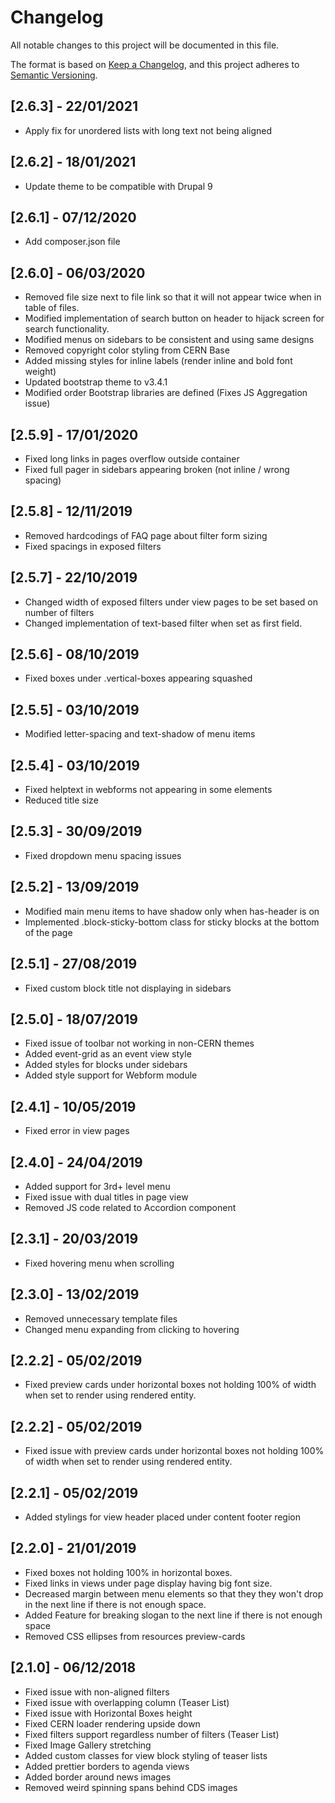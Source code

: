 # Changelog

All notable changes to this project will be documented in this file.

The format is based on [Keep a Changelog](https://keepachangelog.com/en/1.0.0/),
and this project adheres to [Semantic Versioning](https://semver.org/spec/v2.0.0.html).

## [2.6.3] - 22/01/2021
- Apply fix for unordered lists with long text not being aligned

## [2.6.2] - 18/01/2021

- Update theme to be compatible with Drupal 9

## [2.6.1] - 07/12/2020

- Add composer.json file

## [2.6.0] - 06/03/2020

- Removed file size next to file link so that it will not appear twice when in table of files.
- Modified implementation of search button on header to hijack screen for search functionality.
- Modified menus on sidebars to be consistent and using same designs
- Removed copyright color styling from CERN Base
- Added missing styles for inline labels (render inline and bold font weight)
- Updated bootstrap theme to v3.4.1
- Modified order Bootstrap libraries are defined (Fixes JS Aggregation issue)

## [2.5.9] - 17/01/2020

- Fixed long links in pages overflow outside container
- Fixed full pager in sidebars appearing broken (not inline / wrong spacing)

## [2.5.8] - 12/11/2019

- Removed hardcodings of FAQ page about filter form sizing
- Fixed spacings in exposed filters

## [2.5.7] - 22/10/2019

- Changed width of exposed filters under view pages to be set based on number of filters
- Changed implementation of text-based filter when set as first field.

## [2.5.6] - 08/10/2019

- Fixed boxes under .vertical-boxes appearing squashed

## [2.5.5] - 03/10/2019

- Modified letter-spacing and text-shadow of menu items

## [2.5.4] - 03/10/2019

- Fixed helptext in webforms not appearing in some elements
- Reduced title size

## [2.5.3] - 30/09/2019

- Fixed dropdown menu spacing issues

## [2.5.2] - 13/09/2019

- Modified main menu items to have shadow only when has-header is on
- Implemented .block-sticky-bottom class for sticky blocks at the bottom of the page

## [2.5.1] - 27/08/2019

- Fixed custom block title not displaying in sidebars

## [2.5.0] - 18/07/2019

- Fixed issue of toolbar not working in non-CERN themes
- Added event-grid as an event view style
- Added styles for blocks under sidebars
- Added style support for Webform module

## [2.4.1] - 10/05/2019

- Fixed error in view pages

## [2.4.0] - 24/04/2019

- Added support for 3rd+ level menu
- Fixed issue with dual titles in page view
- Removed JS code related to Accordion component

## [2.3.1] - 20/03/2019

- Fixed hovering menu when scrolling

## [2.3.0] - 13/02/2019

- Removed unnecessary template files
- Changed menu expanding from clicking to hovering


## [2.2.2] - 05/02/2019

- Fixed preview cards under horizontal boxes not holding 100% of width when set to render using rendered entity.

## [2.2.2] - 05/02/2019

- Fixed issue with preview cards under horizontal boxes not holding 100% of width when set to render using rendered entity.

## [2.2.1] - 05/02/2019

- Added stylings for view header placed under content footer region

## [2.2.0] - 21/01/2019

- Fixed boxes not holding 100% in horizontal boxes.
- Fixed links in views under page display having big font size.
- Decreased margin between menu elements so that they they won't drop in the next line if there is not enough space.
- Added Feature for breaking slogan to the next line if there is not enough space
- Removed CSS ellipses from resources preview-cards

## [2.1.0] - 06/12/2018

- Fixed issue with non-aligned filters
- Fixed issue with overlapping column (Teaser List)
- Fixed issue with Horizontal Boxes height
- Fixed CERN loader rendering upside down
- Fixed filters support regardless number of filters (Teaser List)
- Fixed Image Gallery stretching
- Added custom classes for view block styling of teaser lists
- Added prettier borders to agenda views
- Added border around news images
- Removed weird spinning spans behind CDS images
